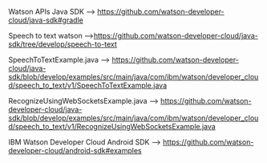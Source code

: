 Watson APIs Java SDK --> https://github.com/watson-developer-cloud/java-sdk#gradle

Speech to text watson -->https://github.com/watson-developer-cloud/java-sdk/tree/develop/speech-to-text

SpeechToTextExample.java --> https://github.com/watson-developer-cloud/java-sdk/blob/develop/examples/src/main/java/com/ibm/watson/developer_cloud/speech_to_text/v1/SpeechToTextExample.java

RecognizeUsingWebSocketsExample.java --> https://github.com/watson-developer-cloud/java-sdk/blob/develop/examples/src/main/java/com/ibm/watson/developer_cloud/speech_to_text/v1/RecognizeUsingWebSocketsExample.java


IBM Watson Developer Cloud Android SDK --> https://github.com/watson-developer-cloud/android-sdk#examples 


